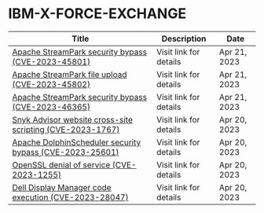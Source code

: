 

# IBM-X-FORCE-EXCHANGE

 |Title|Description|Date|
 |---|---|---|
 |[Apache StreamPark security bypass (CVE-2023-45801)](https://exchange.xforce.ibmcloud.com/activity/list?filter=Vulnerabilities)|Visit link for details|Apr 21, 2023|
 |[Apache StreamPark file upload (CVE-2023-45802)](https://exchange.xforce.ibmcloud.com/activity/list?filter=Vulnerabilities)|Visit link for details|Apr 21, 2023|
 |[Apache StreamPark security bypass (CVE-2023-46365)](https://exchange.xforce.ibmcloud.com/activity/list?filter=Vulnerabilities)|Visit link for details|Apr 21, 2023|
 |[Snyk Advisor website cross-site scripting (CVE-2023-1767)](https://exchange.xforce.ibmcloud.com/activity/list?filter=Vulnerabilities)|Visit link for details|Apr 20, 2023|
 |[Apache DolphinScheduler security bypass (CVE-2023-25601)](https://exchange.xforce.ibmcloud.com/activity/list?filter=Vulnerabilities)|Visit link for details|Apr 20, 2023|
 |[OpenSSL denial of service (CVE-2023-1255)](https://exchange.xforce.ibmcloud.com/activity/list?filter=Vulnerabilities)|Visit link for details|Apr 20, 2023|
 |[Dell Display Manager code execution (CVE-2023-28047)](https://exchange.xforce.ibmcloud.com/activity/list?filter=Vulnerabilities)|Visit link for details|Apr 20, 2023|
 